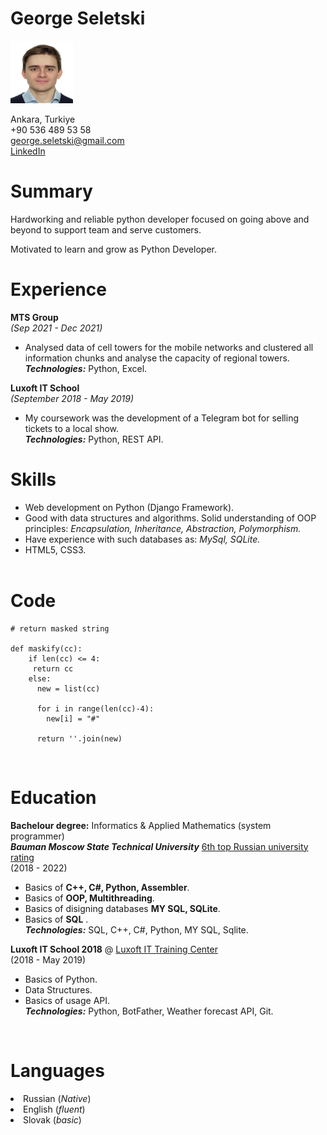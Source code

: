 # George Seletski

<img src="https://github.com/George-Seletski/rsschool-cv/blob/gh-pages/F9CA8B35-1CB2-4A9B-853A-9A75905B54B5.jpg" alt="George Seletski" style="height: 100px; width:100px;"/>

Ankara, Turkiye<br>
+90 536 489 53 58<br>
george.seletski@gmail.com<br>
[LinkedIn](https://www.linkedin.com/in/george-seletski/) <br>
# Summary
Hardworking and reliable python developer focused on going above and beyond to support team and serve customers. <p>Motivated to learn and grow as Python Developer.</p>
# Experience
**MTS Group** <br> _(Sep 2021 - Dec 2021)_ <br>
- Analysed data of cell towers for the mobile networks and
clustered all information chunks and analyse the capacity of regional towers. <br/>
_**Technologies:**_ Python, Excel.

**Luxoft IT School** <br>
_(September 2018 - May 2019)_ <br>
- My coursework was the development of a Telegram bot for selling tickets to a local show.<br/>
_**Technologies:**_ Python, REST API.

# Skills
<ul>
<li>Web development on Python (Django Framework).</li>
<li>Good with data structures and algorithms. Solid understanding of OOP principles: <em>Encapsulation, Inheritance, Abstraction, Polymorphism.</em></li>
<li>Have experience with such databases as: <em>MySql, SQLite.</em></li>
<li>HTML5, CSS3.</li><br>
</ul>

# Code
```
# return masked string

def maskify(cc):
    if len(cc) <= 4:
     return cc
    else:
      new = list(cc)
      
      for i in range(len(cc)-4):
        new[i] = "#"
      
      return ''.join(new)
```
<br>

# Education
**Bachelour degree:** Informatics & Applied Mathematics (system programmer) <br>
***Bauman Moscow State Technical University*** 
[6th top Russian university rating](https://www.universityrankings.ch/results&ranking=QS&region=World&year=2021&q=Russia)<br>
(2018 - 2022) 


- Basics of **C++, C#, Python, Assembler**.
- Basics of **OOP, Multithreading**.
- Basics of disigning databases  **MY SQL, SQLite**.
- Basics of **SQL** .<br/>
  _**Technologies:**_ SQL, C++, C#, Python, MY SQL, Sqlite.

**Luxoft IT School 2018**  @ [Luxoft IT Training Center](https://www.luxoft-training.ru/)<br>
(2018 - May 2019)

- Basics of Python.
- Data Structures.
- Basics of usage API. <br/>
 _**Technologies:**_ Python, BotFather, Weather forecast API, Git.

<br>



# Languages
<li>Russian (<em>Native</em>)</li> 
<li>English (<em>fluent</em>)</li>
<li>Slovak (<em>basic</em>)</li>



